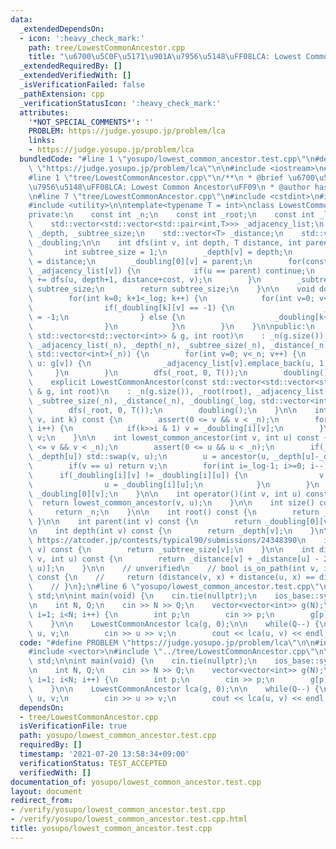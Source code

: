 ```yaml
---
data:
  _extendedDependsOn:
  - icon: ':heavy_check_mark:'
    path: tree/LowestCommonAncestor.cpp
    title: "\u6700\u5C0F\u5171\u901A\u7956\u5148\uFF08LCA: Lowest Common Ancestor\uFF09"
  _extendedRequiredBy: []
  _extendedVerifiedWith: []
  _isVerificationFailed: false
  _pathExtension: cpp
  _verificationStatusIcon: ':heavy_check_mark:'
  attributes:
    '*NOT_SPECIAL_COMMENTS*': ''
    PROBLEM: https://judge.yosupo.jp/problem/lca
    links:
    - https://judge.yosupo.jp/problem/lca
  bundledCode: "#line 1 \"yosupo/lowest_common_ancestor.test.cpp\"\n#define PROBLEM\
    \ \"https://judge.yosupo.jp/problem/lca\"\n\n#include <iostream>\n#include <vector>\n\
    #line 1 \"tree/LowestCommonAncestor.cpp\"\n/**\n * @brief \u6700\u5C0F\u5171\u901A\
    \u7956\u5148\uFF08LCA: Lowest Common Ancestor\uFF09\n * @author hasegawa1\n */\n\
    \n#line 7 \"tree/LowestCommonAncestor.cpp\"\n#include <cstdint>\n#include <cassert>\n\
    #include <utility>\n\ntemplate<typename T = int>\nclass LowestCommonAncestor {\n\
    private:\n    const int _n;\n    const int _root;\n    const int _log = 31;\n\
    \    std::vector<std::vector<std::pair<int,T>>> _adjacency_list;\n    std::vector<int>\
    \ _depth, _subtree_size;\n    std::vector<T> _distance;\n    std::vector<std::vector<int>>\
    \ _doubling;\n\n    int dfs(int v, int depth, T distance, int parent=-1) {\n \
    \       int subtree_size = 1;\n        _depth[v] = depth;\n        _distance[v]\
    \ = distance;\n        _doubling[0][v] = parent;\n        for(const auto [u, cost]:\
    \ _adjacency_list[v]) {\n            if(u == parent) continue;\n            subtree_size\
    \ += dfs(u, depth+1, distance+cost, v);\n        }\n        _subtree_size[v] =\
    \ subtree_size;\n        return subtree_size;\n    }\n\n    void doubling() {\n\
    \        for(int k=0; k+1<_log; k++) {\n            for(int v=0; v<_n; v++) {\n\
    \                if(_doubling[k][v] == -1) {\n                    _doubling[k+1][v]\
    \ = -1;\n                } else {\n                    _doubling[k+1][v] = _doubling[k][_doubling[k][v]];\n\
    \                }\n            }\n        }\n    }\n\npublic:\n    explicit LowestCommonAncestor(const\
    \ std::vector<std::vector<int>> & g, int root)\n    : _n(g.size()), _root(root),\
    \ _adjacency_list(_n), _depth(_n), _subtree_size(_n), _distance(_n), _doubling(_log,\
    \ std::vector<int>(_n)) {\n        for(int v=0; v<_n; v++) {\n            for(auto\
    \ u: g[v]) {\n                _adjacency_list[v].emplace_back(u, 1);\n       \
    \     }\n        }\n        dfs(_root, 0, T());\n        doubling();\n    }\n\
    \    explicit LowestCommonAncestor(const std::vector<std::vector<std::pair<int,T>>>\
    \ & g, int root)\n    : _n(g.size()), _root(root), _adjacency_list(g), _depth(_n),\
    \ _subtree_size(_n), _distance(_n), _doubling(_log, std::vector<int>(_n)) {\n\
    \        dfs(_root, 0, T());\n        doubling();\n    }\n\n    int ancestor(int\
    \ v, int k) const {\n        assert(0 <= v && v < _n);\n        for(int i=0; i<_log;\
    \ i++) {\n            if(k>>i & 1) v = _doubling[i][v];\n        }\n        return\
    \ v;\n    }\n\n    int lowest_common_ancestor(int v, int u) const {\n        assert(0\
    \ <= v && v < _n);\n        assert(0 <= u && u < _n);\n        if(_depth[v] >\
    \ _depth[u]) std::swap(v, u);\n        u = ancestor(u, _depth[u]-_depth[v]);\n\
    \        if(v == u) return v;\n        for(int i=_log-1; i>=0; i--) {\n      \
    \      if(_doubling[i][v] != _doubling[i][u]) {\n                v = _doubling[i][v];\n\
    \                u = _doubling[i][u];\n            }\n        }\n        return\
    \ _doubling[0][v];\n    }\n\n    int operator()(int v, int u) const {\n      \
    \  return lowest_common_ancestor(v, u);\n    }\n\n    int size() const {\n   \
    \     return _n;\n    }\n\n    int root() const {\n        return _root;\n   \
    \ }\n\n    int parent(int v) const {\n        return _doubling[0][v];\n    }\n\
    \n    int depth(int v) const {\n        return _depth[v];\n    }\n\n    // verify:\
    \ https://atcoder.jp/contests/typical90/submissions/24348390\n    int subtree_size(int\
    \ v) const {\n        return _subtree_size[v];\n    }\n\n    int distance(int\
    \ v, int u) const {\n        return _distance[v] + _distance[u] - 2*_distance[lowest_common_ancestor(v,\
    \ u)];\n    }\n\n    // unverified\n    // bool is_on_path(int v, int u, int x)\
    \ const {\n    //     return (distance(v, x) + distance(u, x) == distance(v, u));\n\
    \    // }\n};\n#line 6 \"yosupo/lowest_common_ancestor.test.cpp\"\n\nusing namespace\
    \ std;\n\nint main(void) {\n    cin.tie(nullptr);\n    ios_base::sync_with_stdio(false);\n\
    \n    int N, Q;\n    cin >> N >> Q;\n    vector<vector<int>> g(N);\n    for(int\
    \ i=1; i<N; i++) {\n        int p;\n        cin >> p;\n        g[p].emplace_back(i);\n\
    \    }\n\n    LowestCommonAncestor lca(g, 0);\n\n    while(Q--) {\n        int\
    \ u, v;\n        cin >> u >> v;\n        cout << lca(u, v) << endl;\n    }\n}\n"
  code: "#define PROBLEM \"https://judge.yosupo.jp/problem/lca\"\n\n#include <iostream>\n\
    #include <vector>\n#include \"../tree/LowestCommonAncestor.cpp\"\n\nusing namespace\
    \ std;\n\nint main(void) {\n    cin.tie(nullptr);\n    ios_base::sync_with_stdio(false);\n\
    \n    int N, Q;\n    cin >> N >> Q;\n    vector<vector<int>> g(N);\n    for(int\
    \ i=1; i<N; i++) {\n        int p;\n        cin >> p;\n        g[p].emplace_back(i);\n\
    \    }\n\n    LowestCommonAncestor lca(g, 0);\n\n    while(Q--) {\n        int\
    \ u, v;\n        cin >> u >> v;\n        cout << lca(u, v) << endl;\n    }\n}\n"
  dependsOn:
  - tree/LowestCommonAncestor.cpp
  isVerificationFile: true
  path: yosupo/lowest_common_ancestor.test.cpp
  requiredBy: []
  timestamp: '2021-07-20 13:58:34+09:00'
  verificationStatus: TEST_ACCEPTED
  verifiedWith: []
documentation_of: yosupo/lowest_common_ancestor.test.cpp
layout: document
redirect_from:
- /verify/yosupo/lowest_common_ancestor.test.cpp
- /verify/yosupo/lowest_common_ancestor.test.cpp.html
title: yosupo/lowest_common_ancestor.test.cpp
---
```

